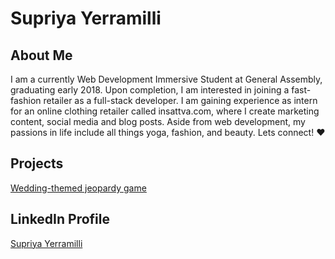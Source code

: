 # Supriya Yerramilli

## About Me
 I am a currently Web Development Immersive Student at General Assembly, graduating early 2018.  Upon completion, I am interested in joining a fast-fashion retailer as a full-stack developer.  I am gaining experience as intern for an online clothing retailer called insattva.com, where I create marketing content, social media and blog posts.  Aside from web development, my passions in life include all things yoga, fashion, and beauty. Lets connect! &hearts;

## Projects
[Wedding-themed jeopardy game](http://supriyay-jeopardy.bitballoon.com/)

## LinkedIn Profile
[Supriya Yerramilli](https://www.linkedin.com/in/supriya-yerramilli-1b284132/)

